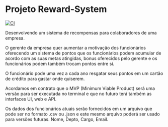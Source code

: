 # Projeto Reward-System

[![CI](https://github.com/alexpaulo100/reward-system/actions/workflows/main.yml/badge.svg)](https://github.com/alexpaulo100/reward-system/actions/workflows/main.yml)

Desenvolvendo um sistema de recompensas para colaboradores de uma empresa.

O gerente da empresa quer aumentar a motivação dos funcionários oferecendo um sistema de pontos que os funcionários podem acumular de acordo com as suas metas atingidas, bonus oferecidos pelo gerente e os funcionários podem também trocam pontos entre sí.

O funcionário pode uma vez a cada ano resgatar seus pontos em um cartão de crédito para gastar onde quiserem.

Acordamos em contrato que o MVP (Minimum Viable Product) será uma versão para ser executada no terminal e que no futuro terá também as interfaces UI, web e API.

Os dados dos funcionários atuais serão fornecidos em um arquivo que pode ser no formato .csv ou .json e este mesmo arquivo poderá ser usado para versões futuras. Nome, Depto, Cargo, Email.
